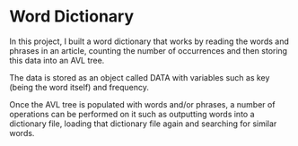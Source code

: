 # Word Dictionary

In this project, I built a word dictionary that works by reading the words and phrases in an article, counting the number of occurrences and then storing this data into an AVL tree. 

The data is stored as an object called DATA with variables such as key (being the word itself) and frequency.

Once the AVL tree is populated with words and/or phrases, a number of operations can be performed on it such as outputting words into a dictionary file, loading that dictionary file again and searching for similar words.
